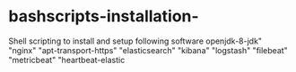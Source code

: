# bashscripts-installation-
Shell scripting to install and setup following software openjdk-8-jdk" "nginx" "apt-transport-https" "elasticsearch" "kibana" "logstash" "filebeat" "metricbeat" "heartbeat-elastic
